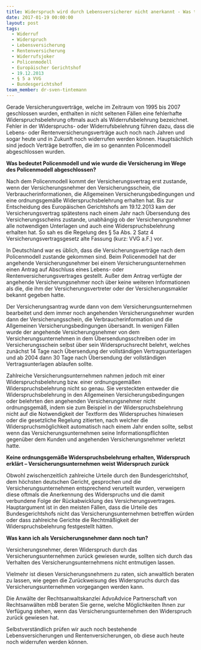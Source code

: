 ```yaml
---
title: Widerspruch wird durch Lebensversicherer nicht anerkannt - Was tun?
date: 2017-01-19 00:00:00
layout: post
tags:
  - Widerruf
  - Widerspruch
  - Lebensversicherung
  - Rentenversicherung
  - Widerrufsjoker
  - Policenmodell
  - Europäischer Gerichtshof
  - 19.12.2013
  - § 5 a VVG
  - Bundesgerichtshof
team_member: dr-sven-tintemann
---
```



Gerade Versicherungsverträge, welche im Zeitraum von 1995 bis 2007 geschlossen wurden, enthalten in nicht seltenen Fällen eine fehlerhafte Widerspruchsbelehrung oftmals auch als Widerrufsbelehrung bezeichnet. Fehler in der Widerspruchs- oder Widerrufsbelehrung führen dazu, dass die Lebens- oder Rentenversicherungsverträge auch noch nach Jahren und sogar heute und in Zukunft noch widerrufen werden können. Hauptsächlich sind jedoch Verträge betroffen, die im so genannten Policenmodell abgeschlossen wurden.

**Was bedeutet Policenmodell und wie wurde die Versicherung im Wege des Policenmodell abgeschlossen?**

Nach dem Policenmodell kommt der Versicherungsvertrag erst zustande, wenn der Versicherungsnehmer den Versicherungsschein, die Verbraucherinformationen, die Allgemeinen Versicherungsbedingungen und eine ordnungsgemäße Widerspruchsbelehrung erhalten hat. Bis zur Entscheidung des Europäischen Gerichtshofs am 19.12.2013 kam der Versicherungsvertrag spätestens nach einem Jahr nach Übersendung des Versicherungsscheins zustande, unabhängig ob der Versicherungsnehmer alle notwendigen Unterlagen und auch eine Widerspruchsbelehrung erhalten hat. So sah es die Regelung des § 5a Abs. 2 Satz 4 Versicherungsvertragsgesetz alte Fassung (kurz: VVG a.F.) vor.

In Deutschland war es üblich, dass die Versicherungsverträge nach dem Policenmodell zustande gekommen sind. Beim Policenmodell hat der angehende Versicherungsnehmer bei einem Versicherungsunternehmen einen Antrag auf Abschluss eines Lebens- oder Rentenversicherungsvertrages gestellt. Außer dem Antrag verfügte der angehende Versicherungsnehmer noch über keine weiteren Informationen als die, die ihm der Versicherungsvertreter oder der Versicherungsmakler bekannt gegeben hatte.

Der Versicherungsantrag wurde dann von dem Versicherungsunternehmen bearbeitet und dem immer noch angehenden Versicherungsnehmer wurden dann der Versicherungsschein, die Verbraucherinformation und die Allgemeinen Versicherungsbedingungen übersandt. In wenigen Fällen wurde der angehende Versicherungsnehmer von dem Versicherungsunternehmen in dem Übersendungsschreiben oder im Versicherungsschein selbst über sein Widerspruchsrecht belehrt, welches zunächst 14 Tage nach Übersendung der vollständigen Vertragsunterlagen und ab 2004 dann 30 Tage nach Übersendung der vollständigen Vertragsunterlagen ablaufen sollte.

Zahlreiche Versicherungsunternehmen nahmen jedoch mit einer Widerspruchsbelehrung bzw. einer ordnungsgemäßen Widerspruchsbelehrung nicht so genau. Sie versteckten entweder die Widerspruchsbelehrung in den Allgemeinen Versicherungsbedingungen oder belehrten den angehenden Versicherungsnehmer nicht ordnungsgemäß, indem sie zum Beispiel in der Widerspruchsbelehrung nicht auf die Notwendigkeit der Textform des Widerspruches hinwiesen oder die gesetzliche Regelung zitierten, nach welcher die Widerspruchsmöglichkeit automatisch nach einem Jahr enden sollte, selbst wenn das Versicherungsunternehmen seine Informationspflichten gegenüber dem Kunden und angehenden Versicherungsnehmer verletzt hatte.

**Keine ordnungsgemäße Widerspruchsbelehrung erhalten, Widerspruch erklärt – Versicherungsunternehmen weist Widerspruch zurück**

Obwohl zwischenzeitlich zahlreiche Urteile durch den Bundesgerichtshof, dem höchsten deutschen Gericht, gesprochen und die Versicherungsunternehmen entsprechend verurteilt wurden, verweigern diese oftmals die Anerkennung des Widerspruchs und die damit verbundene Folge der Rückabwicklung des Versicherungsvertrages. Hauptargument ist in den meisten Fällen, dass die Urteile des Bundesgerichtshofs nicht das Versicherungsunternehmen betreffen würden oder dass zahlreiche Gerichte die Rechtmäßigkeit der Widerspruchsbelehrung festgestellt hätten.

**Was kann ich als Versicherungsnehmer dann noch tun?**

Versicherungsnehmer, deren Widerspruch durch das Versicherungsunternehmen zurück gewiesen wurde, sollten sich durch das Verhalten des Versicherungsunternehmens nicht entmutigen lassen.

Vielmehr ist diesen Versicherungsnehmern zu raten, sich anwaltlich beraten zu lassen, wie gegen die Zurückweisung des Widerspruchs durch das Versicherungsunternehmen vorgegangen werden kann.

Die Anwälte der Rechtsanwaltskanzlei AdvoAdvice Partnerschaft von Rechtsanwälten mbB beraten Sie gerne, welche Möglichkeiten Ihnen zur Verfügung stehen, wenn das Versicherungsunternehmen den Widerspruch zurück gewiesen hat.

Selbstverständlich prüfen wir auch noch bestehende Lebensversicherungen und Rentenversicherungen, ob diese auch heute noch widerrufen werden können.